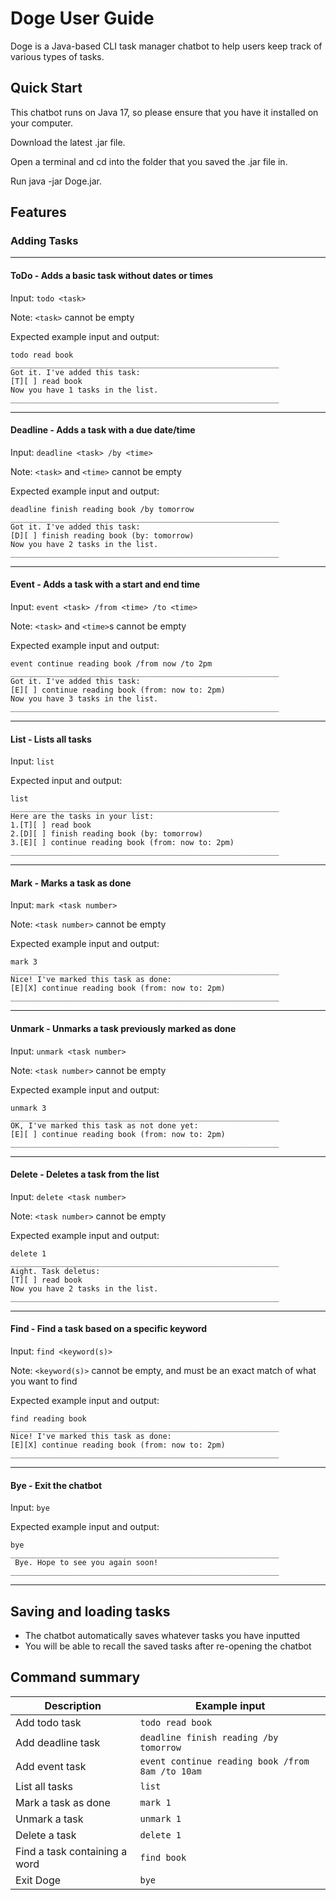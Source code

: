 # Doge User Guide

Doge is a Java-based CLI task manager chatbot to help users keep track of various types of tasks.

## Quick Start
This chatbot runs on Java 17, so please ensure that you have it installed on your computer.

Download the latest .jar file.

Open a terminal and cd into the folder that you saved the .jar file in. 

Run java -jar Doge.jar.


## Features
### Adding Tasks

---
#### ToDo - Adds a basic task without dates or times

Input: `todo <task>`

Note: `<task>` cannot be empty

Expected example input and output:
```
todo read book
____________________________________________________________
Got it. I've added this task:
[T][ ] read book
Now you have 1 tasks in the list.
____________________________________________________________
```
---
#### Deadline - Adds a task with a due date/time

Input: `deadline <task> /by <time>`

Note: `<task>` and `<time>` cannot be empty

Expected example input and output:

```
deadline finish reading book /by tomorrow
____________________________________________________________
Got it. I've added this task:
[D][ ] finish reading book (by: tomorrow)
Now you have 2 tasks in the list.
____________________________________________________________

```
---
#### Event - Adds a task with a start and end time

Input: `event <task> /from <time> /to <time>`

Note: `<task>` and `<time>`s cannot be empty

Expected example input and output:

```
event continue reading book /from now /to 2pm
____________________________________________________________
Got it. I've added this task:
[E][ ] continue reading book (from: now to: 2pm)
Now you have 3 tasks in the list.
____________________________________________________________

```
---
#### List - Lists all tasks

Input: `list`

Expected input and output:

```
list
____________________________________________________________
Here are the tasks in your list:
1.[T][ ] read book
2.[D][ ] finish reading book (by: tomorrow)
3.[E][ ] continue reading book (from: now to: 2pm)
____________________________________________________________
```
---
#### Mark - Marks a task as done

Input: `mark <task number>`

Note: `<task number>` cannot be empty

Expected example input and output:

```
mark 3
____________________________________________________________
Nice! I've marked this task as done:
[E][X] continue reading book (from: now to: 2pm)
____________________________________________________________
```
---
#### Unmark - Unmarks a task previously marked as done

Input: `unmark <task number>`

Note: `<task number>` cannot be empty

Expected example input and output:

```
unmark 3
____________________________________________________________
OK, I've marked this task as not done yet:
[E][ ] continue reading book (from: now to: 2pm)
____________________________________________________________

```
---
#### Delete - Deletes a task from the list

Input: `delete <task number>`

Note: `<task number>` cannot be empty

Expected example input and output:

```
delete 1
____________________________________________________________
Aight. Task deletus:
[T][ ] read book
Now you have 2 tasks in the list.
____________________________________________________________
```
---
#### Find - Find a task based on a specific keyword

Input: `find <keyword(s)>`

Note:
`<keyword(s)>` cannot be empty, and must be an exact match of what you want to find

Expected example input and output:

```
find reading book
____________________________________________________________
Nice! I've marked this task as done:
[E][X] continue reading book (from: now to: 2pm)
____________________________________________________________
```
---
#### Bye - Exit the chatbot

Input: `bye`

Expected example input and output:

```
bye
____________________________________________________________
 Bye. Hope to see you again soon!
____________________________________________________________
```
---
## Saving and loading tasks
* The chatbot automatically saves whatever tasks you have inputted
* You will be able to recall the saved tasks after re-opening the chatbot

## Command summary
| Description                   | Example input                                    |
|-------------------------------|--------------------------------------------------|
| Add todo task                 | `todo read book`                                 |
| Add deadline task             | `deadline finish reading /by tomorrow`           |
| Add event task                | `event continue reading book /from 8am /to 10am` |
| List all tasks                | `list`                                           |
| Mark a task as done           | `mark 1`                                         |
| Unmark a task                 | `unmark 1`                                       |
| Delete a task                 | `delete 1`                                       |
| Find a task containing a word | `find book`                                      |
| Exit Doge                     | `bye`                                            |
